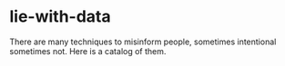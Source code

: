 # lie-with-data
There are many techniques to misinform people, sometimes intentional sometimes not.   Here is a catalog of them.
